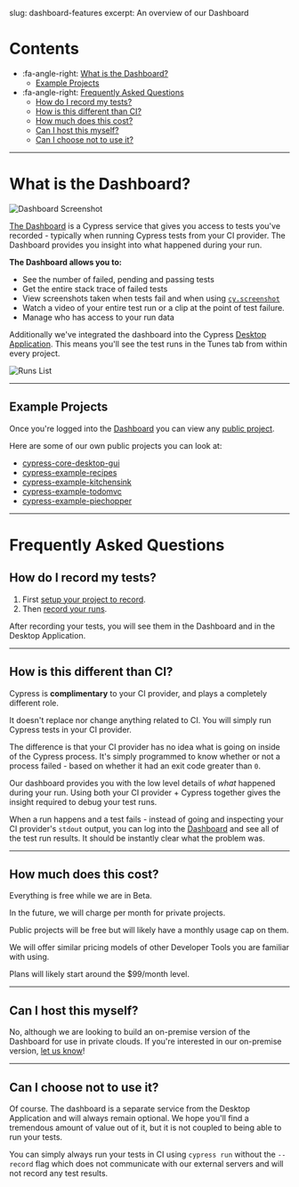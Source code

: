 slug: dashboard-features
excerpt: An overview of our Dashboard

# Contents

- :fa-angle-right: [What is the Dashboard?](#what-is-the-dashboard-)
  - [Example Projects](#example-projects)
- :fa-angle-right: [Frequently Asked Questions](#frequently-asked-questions)
  - [How do I record my tests?](#how-do-i-record-my-tests)
  - [How is this different than CI?](#how-is-this-different-than-ci-)
  - [How much does this cost?](#how-much-does-this-cost-)
  - [Can I host this myself?](#can-i-host-this-myself-)
  - [Can I choose not to use it?](#can-i-choose-not-to-use-it-)

***

# What is the Dashboard?

![Dashboard Screenshot](https://cloud.githubusercontent.com/assets/1271364/22800284/d4dbe1d8-eed6-11e6-87ce-32474ea1000c.png)

[The Dashboard](https://on.cypress.io/dashboard) is a Cypress service that gives you access to tests you've recorded - typically when running Cypress tests from your CI provider. The Dashboard provides you insight into what happened during your run.

**The Dashboard allows you to:**

- See the number of failed, pending and passing tests
- Get the entire stack trace of failed tests
- View screenshots taken when tests fail and when using [`cy.screenshot`](https://on.cypress.io/api/screenshot)
- Watch a video of your entire test run or a clip at the point of test failure.
- Manage who has access to your run data

Additionally we've integrated the dashboard into the Cypress [Desktop Application](https://on.cypress.io/guides/installing-and-running). This means you'll see the test runs in the Tunes tab from within every project.

![Runs List](https://cloud.githubusercontent.com/assets/1271364/22800330/ff6c9474-eed6-11e6-9a32-8360d64b1071.png)

***

## Example Projects

Once you're logged into the [Dashboard](https://on.cypress.io/dashboard) you can view any [public project](https://on.cypress.io/what-is-project-access).

Here are some of our own public projects you can look at:

- [cypress-core-desktop-gui](https://dashboard.cypress.io/#/projects/fas5qd)
- [cypress-example-recipes](https://dashboard.cypress.io/#/projects/6p53jw)
- [cypress-example-kitchensink](https://dashboard.cypress.io/#/projects/4b7344)
- [cypress-example-todomvc](https://dashboard.cypress.io/#/projects/245obj)
- [cypress-example-piechopper](https://dashboard.cypress.io/#/projects/fuduzp)

***

# Frequently Asked Questions

## How do I record my tests?

1. First [setup your project to record](https://on.cypress.io/recording-project-runs).
2. Then [record your runs](https://on.cypress.io/how-do-i-record-runs).

After recording your tests, you will see them in the Dashboard and in the Desktop Application.

***

## How is this different than CI?

Cypress is **complimentary** to your CI provider, and plays a completely different role.

It doesn't replace nor change anything related to CI. You will simply run Cypress tests in your CI provider.

The difference is that your CI provider has no idea what is going on inside of the Cypress process. It's simply programmed to know whether or not a process failed - based on whether it had an exit code greater than `0`.

Our dashboard provides you with the low level details of *what* happened during your run. Using both your CI provider + Cypress together gives the insight required to debug your test runs.

When a run happens and a test fails - instead of going and inspecting your CI provider's `stdout` output, you can log into the [Dashboard](https://on.cypress.io/dashboard) and see all of the test run results. It should be instantly clear what the problem was.

***

## How much does this cost?

Everything is free while we are in Beta.

In the future, we will charge per month for private projects.

Public projects will be free but will likely have a monthly usage cap on them.

We will offer similar pricing models of other Developer Tools you are familiar with using.

Plans will likely start around the $99/month level.
***

## Can I host this myself?

No, although we are looking to build an on-premise version of the Dashboard for use in private clouds. If you're interested in our on-premise version, [let us know](mailto:hello@cypress.io)!

***

## Can I choose not to use it?

Of course. The dashboard is a separate service from the Desktop Application and will always remain optional. We hope you'll find a tremendous amount of value out of it, but it is not coupled to being able to run your tests.

You can simply always run your tests in CI using `cypress run` without the `--record` flag which does not communicate with our external servers and will not record any test results.
